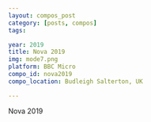 ```yaml
---
layout: compos_post
category: [posts, compos]
tags: 

year: 2019
title: Nova 2019
img: mode7.png
platform: BBC Micro
compo_id: nova2019
compo_location: Budleigh Salterton, UK

---
```

Nova 2019


